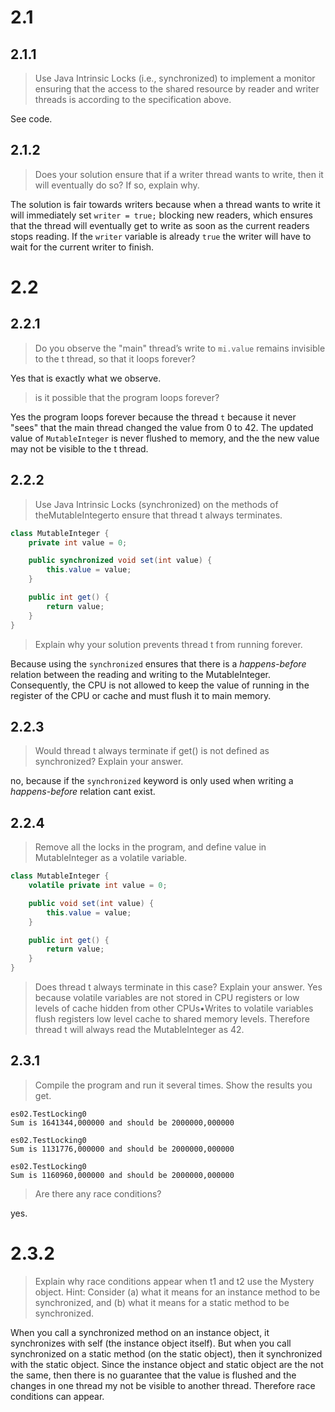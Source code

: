 # 2.1
## 2.1.1
> Use Java Intrinsic Locks (i.e., synchronized) to implement a monitor ensuring that the access to the shared resource by reader and writer threads is according to the specification above.

See code.

## 2.1.2

> Does your solution ensure that if a writer thread wants to write, then it will eventually do so? If so, explain why.

The solution is fair towards writers because when a thread wants to write it will immediately set `writer = true;` blocking new readers, which ensures that the thread will eventually get to write as soon as the current readers stops reading. If the `writer` variable is already `true` the writer will have to wait for the current writer to finish.

# 2.2

## 2.2.1

> Do you observe the "main" thread’s write to `mi.value` remains invisible to the t thread, so that it loops forever?

Yes that is exactly what we observe.

> is it possible that the program loops forever?

Yes the program loops forever because the thread `t` because it never "sees" that the main thread changed the value from 0 to 42. The updated value of `MutableInteger` is never flushed to memory, and the the new value may not be visible to the t thread. 

## 2.2.2

> Use  Java  Intrinsic  Locks  (synchronized)  on  the  methods  of  theMutableIntegerto  ensure  that thread t always terminates.

```java
class MutableInteger {
	private int value = 0;

	public synchronized void set(int value) {
		this.value = value;
	}

	public int get() {
		return value;
	}
}
```

> Explain why your solution prevents thread t from running forever.

Because using the `synchronized` ensures that there is a *happens-before* relation between the reading and writing to the MutableInteger. Consequently, the CPU is not allowed to keep the value of running in the register of the CPU or cache and must flush it to main memory.

## 2.2.3

> Would thread t always terminate if get() is not defined as synchronized? Explain your answer.

no, because if the `synchronized` keyword is only used when writing a *happens-before* relation cant exist. 

## 2.2.4
> Remove all the locks in the program, and define value in MutableInteger as a volatile variable.

```java
class MutableInteger {
	volatile private int value = 0;

	public void set(int value) {
		this.value = value;
	}

	public int get() {
		return value;
	}
}
```

> Does thread t always terminate in this case? Explain your answer.
Yes because volatile variables are not stored in CPU registers or low levels of cache hidden from other CPUs•Writes to volatile variables flush registers low level cache to shared memory levels. Therefore thread t will always read the MutableInteger as 42.

## 2.3.1

> Compile the program and run it several times. Show the results you get.
```
es02.TestLocking0 
Sum is 1641344,000000 and should be 2000000,000000
```

```
es02.TestLocking0 
Sum is 1131776,000000 and should be 2000000,000000
```

```
es02.TestLocking0 
Sum is 1160960,000000 and should be 2000000,000000
```
> Are there any race conditions?

yes.

# 2.3.2 
> Explain why race conditions appear when t1 and t2 use the Mystery object. Hint: Consider (a) what it means for an instance method to be synchronized, and (b) what it means for a static method to be synchronized.

When you call a synchronized method on an instance object, it synchronizes with self (the instance object itself). But when you call synchronized on a static method (on the static object), then it synchronized with the static object. Since the instance object and static object are the not the same, then there is no guarantee that the value is flushed and the changes in one thread my not be visible to another thread. Therefore race conditions can appear.

